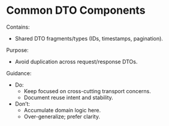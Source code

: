 # Common DTO Components

Contains:

- Shared DTO fragments/types (IDs, timestamps, pagination).

Purpose:

- Avoid duplication across request/response DTOs.

Guidance:

- Do:
    - Keep focused on cross-cutting transport concerns.
    - Document reuse intent and stability.
- Don’t:
    - Accumulate domain logic here.
    - Over-generalize; prefer clarity.
